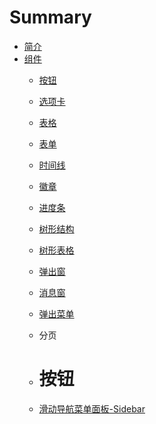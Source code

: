 # Summary

* [简介](README.md)
* [组件](zu-jian.md)
  * [按钮](zu-jian/an-niu.md)

  * [选项卡](zu-jian/xuan-xiang-qia.md)
  * [表格](zu-jian/biao-ge.md)
  * [表单](zu-jian/biao-dan.md)
  * [时间线](zu-jian/shi-jian-xian.md)
  * [徽章](zu-jian/hui-zhang.md)
  * [进度条](zu-jian/jin-du-tiao.md)
  * [树形结构](zu-jian/shu-xing-jie-gou.md)
  * [树形表格](zu-jian/shu-xing-biao-ge.md)
  * [弹出窗](zu-jian/dan-chu-chuang.md)
  * [消息窗](zu-jian/xiao-xi-chuang.md)
  * [弹出菜单](zu-jian/dan-chu-cai-dan.md)
  * 分页


  * # 按钮
  * [滑动导航菜单面板-Sidebar](zu-jian/hua-dong-dao-hang-cai-dan-mian-677f28-sidebar.md)



